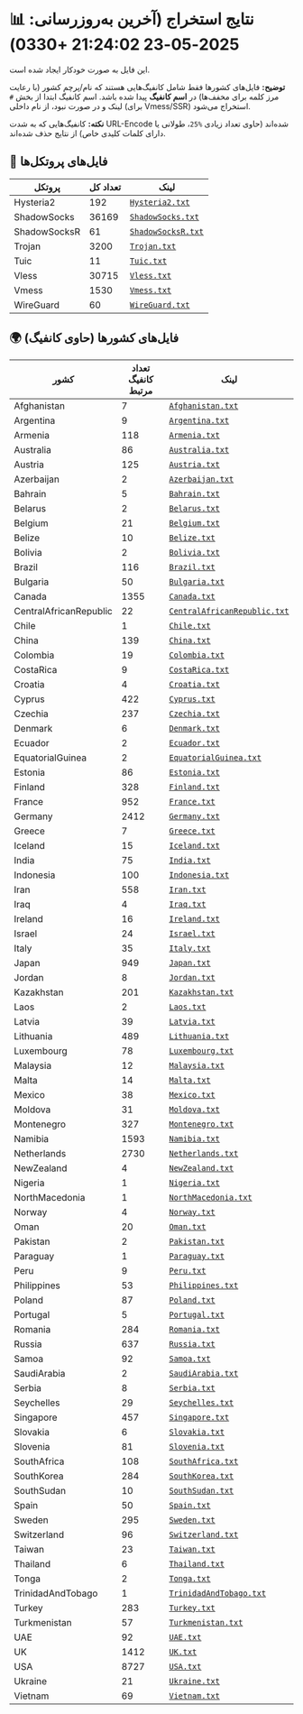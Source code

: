 # 📊 نتایج استخراج (آخرین به‌روزرسانی: 2025-05-23 21:24:02 +0330)

این فایل به صورت خودکار ایجاد شده است.

**توضیح:** فایل‌های کشورها فقط شامل کانفیگ‌هایی هستند که نام/پرچم کشور (با رعایت مرز کلمه برای مخفف‌ها) در **اسم کانفیگ** پیدا شده باشد. اسم کانفیگ ابتدا از بخش `#` لینک و در صورت نبود، از نام داخلی (برای Vmess/SSR) استخراج می‌شود.

**نکته:** کانفیگ‌هایی که به شدت URL-Encode شده‌اند (حاوی تعداد زیادی `%25`، طولانی یا دارای کلمات کلیدی خاص) از نتایج حذف شده‌اند.

## 📁 فایل‌های پروتکل‌ها

| پروتکل | تعداد کل | لینک |
|---|---|---|
| Hysteria2 | 192 | [`Hysteria2.txt`](./output_configs/Hysteria2.txt) |
| ShadowSocks | 36169 | [`ShadowSocks.txt`](./output_configs/ShadowSocks.txt) |
| ShadowSocksR | 61 | [`ShadowSocksR.txt`](./output_configs/ShadowSocksR.txt) |
| Trojan | 3200 | [`Trojan.txt`](./output_configs/Trojan.txt) |
| Tuic | 11 | [`Tuic.txt`](./output_configs/Tuic.txt) |
| Vless | 30715 | [`Vless.txt`](./output_configs/Vless.txt) |
| Vmess | 1530 | [`Vmess.txt`](./output_configs/Vmess.txt) |
| WireGuard | 60 | [`WireGuard.txt`](./output_configs/WireGuard.txt) |

## 🌍 فایل‌های کشورها (حاوی کانفیگ)

| کشور | تعداد کانفیگ مرتبط | لینک |
|---|---|---|
| Afghanistan | 7 | [`Afghanistan.txt`](./output_configs/Afghanistan.txt) |
| Argentina | 9 | [`Argentina.txt`](./output_configs/Argentina.txt) |
| Armenia | 118 | [`Armenia.txt`](./output_configs/Armenia.txt) |
| Australia | 86 | [`Australia.txt`](./output_configs/Australia.txt) |
| Austria | 125 | [`Austria.txt`](./output_configs/Austria.txt) |
| Azerbaijan | 2 | [`Azerbaijan.txt`](./output_configs/Azerbaijan.txt) |
| Bahrain | 5 | [`Bahrain.txt`](./output_configs/Bahrain.txt) |
| Belarus | 2 | [`Belarus.txt`](./output_configs/Belarus.txt) |
| Belgium | 21 | [`Belgium.txt`](./output_configs/Belgium.txt) |
| Belize | 10 | [`Belize.txt`](./output_configs/Belize.txt) |
| Bolivia | 2 | [`Bolivia.txt`](./output_configs/Bolivia.txt) |
| Brazil | 116 | [`Brazil.txt`](./output_configs/Brazil.txt) |
| Bulgaria | 50 | [`Bulgaria.txt`](./output_configs/Bulgaria.txt) |
| Canada | 1355 | [`Canada.txt`](./output_configs/Canada.txt) |
| CentralAfricanRepublic | 22 | [`CentralAfricanRepublic.txt`](./output_configs/CentralAfricanRepublic.txt) |
| Chile | 1 | [`Chile.txt`](./output_configs/Chile.txt) |
| China | 139 | [`China.txt`](./output_configs/China.txt) |
| Colombia | 19 | [`Colombia.txt`](./output_configs/Colombia.txt) |
| CostaRica | 9 | [`CostaRica.txt`](./output_configs/CostaRica.txt) |
| Croatia | 4 | [`Croatia.txt`](./output_configs/Croatia.txt) |
| Cyprus | 422 | [`Cyprus.txt`](./output_configs/Cyprus.txt) |
| Czechia | 237 | [`Czechia.txt`](./output_configs/Czechia.txt) |
| Denmark | 6 | [`Denmark.txt`](./output_configs/Denmark.txt) |
| Ecuador | 2 | [`Ecuador.txt`](./output_configs/Ecuador.txt) |
| EquatorialGuinea | 2 | [`EquatorialGuinea.txt`](./output_configs/EquatorialGuinea.txt) |
| Estonia | 86 | [`Estonia.txt`](./output_configs/Estonia.txt) |
| Finland | 328 | [`Finland.txt`](./output_configs/Finland.txt) |
| France | 952 | [`France.txt`](./output_configs/France.txt) |
| Germany | 2412 | [`Germany.txt`](./output_configs/Germany.txt) |
| Greece | 7 | [`Greece.txt`](./output_configs/Greece.txt) |
| Iceland | 15 | [`Iceland.txt`](./output_configs/Iceland.txt) |
| India | 75 | [`India.txt`](./output_configs/India.txt) |
| Indonesia | 100 | [`Indonesia.txt`](./output_configs/Indonesia.txt) |
| Iran | 558 | [`Iran.txt`](./output_configs/Iran.txt) |
| Iraq | 4 | [`Iraq.txt`](./output_configs/Iraq.txt) |
| Ireland | 16 | [`Ireland.txt`](./output_configs/Ireland.txt) |
| Israel | 24 | [`Israel.txt`](./output_configs/Israel.txt) |
| Italy | 35 | [`Italy.txt`](./output_configs/Italy.txt) |
| Japan | 949 | [`Japan.txt`](./output_configs/Japan.txt) |
| Jordan | 8 | [`Jordan.txt`](./output_configs/Jordan.txt) |
| Kazakhstan | 201 | [`Kazakhstan.txt`](./output_configs/Kazakhstan.txt) |
| Laos | 2 | [`Laos.txt`](./output_configs/Laos.txt) |
| Latvia | 39 | [`Latvia.txt`](./output_configs/Latvia.txt) |
| Lithuania | 489 | [`Lithuania.txt`](./output_configs/Lithuania.txt) |
| Luxembourg | 78 | [`Luxembourg.txt`](./output_configs/Luxembourg.txt) |
| Malaysia | 12 | [`Malaysia.txt`](./output_configs/Malaysia.txt) |
| Malta | 14 | [`Malta.txt`](./output_configs/Malta.txt) |
| Mexico | 38 | [`Mexico.txt`](./output_configs/Mexico.txt) |
| Moldova | 31 | [`Moldova.txt`](./output_configs/Moldova.txt) |
| Montenegro | 327 | [`Montenegro.txt`](./output_configs/Montenegro.txt) |
| Namibia | 1593 | [`Namibia.txt`](./output_configs/Namibia.txt) |
| Netherlands | 2730 | [`Netherlands.txt`](./output_configs/Netherlands.txt) |
| NewZealand | 4 | [`NewZealand.txt`](./output_configs/NewZealand.txt) |
| Nigeria | 1 | [`Nigeria.txt`](./output_configs/Nigeria.txt) |
| NorthMacedonia | 1 | [`NorthMacedonia.txt`](./output_configs/NorthMacedonia.txt) |
| Norway | 4 | [`Norway.txt`](./output_configs/Norway.txt) |
| Oman | 20 | [`Oman.txt`](./output_configs/Oman.txt) |
| Pakistan | 2 | [`Pakistan.txt`](./output_configs/Pakistan.txt) |
| Paraguay | 1 | [`Paraguay.txt`](./output_configs/Paraguay.txt) |
| Peru | 9 | [`Peru.txt`](./output_configs/Peru.txt) |
| Philippines | 53 | [`Philippines.txt`](./output_configs/Philippines.txt) |
| Poland | 87 | [`Poland.txt`](./output_configs/Poland.txt) |
| Portugal | 5 | [`Portugal.txt`](./output_configs/Portugal.txt) |
| Romania | 284 | [`Romania.txt`](./output_configs/Romania.txt) |
| Russia | 637 | [`Russia.txt`](./output_configs/Russia.txt) |
| Samoa | 92 | [`Samoa.txt`](./output_configs/Samoa.txt) |
| SaudiArabia | 2 | [`SaudiArabia.txt`](./output_configs/SaudiArabia.txt) |
| Serbia | 8 | [`Serbia.txt`](./output_configs/Serbia.txt) |
| Seychelles | 29 | [`Seychelles.txt`](./output_configs/Seychelles.txt) |
| Singapore | 457 | [`Singapore.txt`](./output_configs/Singapore.txt) |
| Slovakia | 6 | [`Slovakia.txt`](./output_configs/Slovakia.txt) |
| Slovenia | 81 | [`Slovenia.txt`](./output_configs/Slovenia.txt) |
| SouthAfrica | 108 | [`SouthAfrica.txt`](./output_configs/SouthAfrica.txt) |
| SouthKorea | 284 | [`SouthKorea.txt`](./output_configs/SouthKorea.txt) |
| SouthSudan | 10 | [`SouthSudan.txt`](./output_configs/SouthSudan.txt) |
| Spain | 50 | [`Spain.txt`](./output_configs/Spain.txt) |
| Sweden | 295 | [`Sweden.txt`](./output_configs/Sweden.txt) |
| Switzerland | 96 | [`Switzerland.txt`](./output_configs/Switzerland.txt) |
| Taiwan | 23 | [`Taiwan.txt`](./output_configs/Taiwan.txt) |
| Thailand | 6 | [`Thailand.txt`](./output_configs/Thailand.txt) |
| Tonga | 2 | [`Tonga.txt`](./output_configs/Tonga.txt) |
| TrinidadAndTobago | 1 | [`TrinidadAndTobago.txt`](./output_configs/TrinidadAndTobago.txt) |
| Turkey | 283 | [`Turkey.txt`](./output_configs/Turkey.txt) |
| Turkmenistan | 57 | [`Turkmenistan.txt`](./output_configs/Turkmenistan.txt) |
| UAE | 92 | [`UAE.txt`](./output_configs/UAE.txt) |
| UK | 1412 | [`UK.txt`](./output_configs/UK.txt) |
| USA | 8727 | [`USA.txt`](./output_configs/USA.txt) |
| Ukraine | 21 | [`Ukraine.txt`](./output_configs/Ukraine.txt) |
| Vietnam | 69 | [`Vietnam.txt`](./output_configs/Vietnam.txt) |

